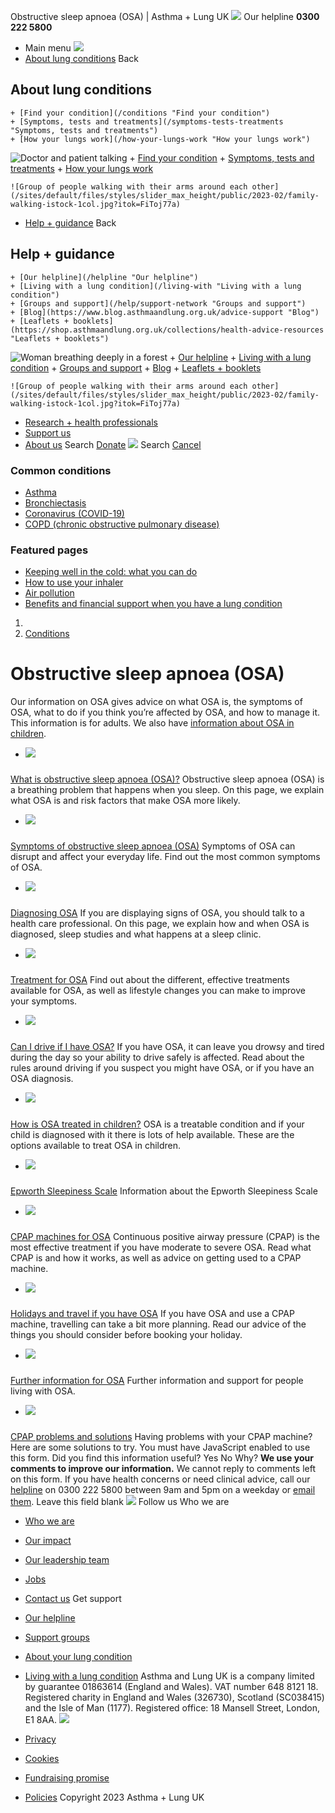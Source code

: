 
Obstructive sleep apnoea (OSA) | Asthma + Lung UK
 [![](/themes/custom/asthma-lung-uk/images/aluk-logo.png)](/ "Homepage")
 Our helpline **0300 222 5800**
* Main menu
![](/wingsuit/asthma-lung-uk/images/aluk-logo.png)
* [About lung conditions](#about "About lung conditions")
 Back
 
## About lung conditions
	+ [Find your condition](/conditions "Find your condition")
	+ [Symptoms, tests and treatments](/symptoms-tests-treatments "Symptoms, tests and treatments")
	+ [How your lungs work](/how-your-lungs-work "How your lungs work")
![Doctor and patient talking](/sites/default/files/styles/slider_max_height/public/2023-02/119589.jpg?itok=IfMKqhqJ)
	+ [Find your condition](/conditions)
	+ [Symptoms, tests and treatments](/symptoms-tests-treatments)
	+ [How your lungs work](/how-your-lungs-work)
	
	
	![Group of people walking with their arms around each other](/sites/default/files/styles/slider_max_height/public/2023-02/family-walking-istock-1col.jpg?itok=FiToj77a)
* [Help + guidance](#get-support "Help + guidance")
 Back
 
## Help + guidance
	+ [Our helpline](/helpline "Our helpline")
	+ [Living with a lung condition](/living-with "Living with a lung condition")
	+ [Groups and support](/help/support-network "Groups and support")
	+ [Blog](https://www.blog.asthmaandlung.org.uk/advice-support "Blog")
	+ [Leaflets + booklets](https://shop.asthmaandlung.org.uk/collections/health-advice-resources "Leaflets + booklets")
![Woman breathing deeply in a forest](/sites/default/files/styles/slider_max_height/public/2023-02/A%2BLUK%20Generic73.jpg?itok=IY-jWei3)
	+ [Our helpline](/helpline)
	+ [Living with a lung condition](/living-with)
	+ [Groups and support](/help/support-network)
	+ [Blog](https://www.blog.asthmaandlung.org.uk/advice-support)
	+ [Leaflets + booklets](https://shop.asthmaandlung.org.uk/collections/health-advice-resources "Leaflets and booklets about lung conditions")
	
	
	![Group of people walking with their arms around each other](/sites/default/files/styles/slider_max_height/public/2023-02/family-walking-istock-1col.jpg?itok=FiToj77a)
* [Research + health professionals](/research-health-professionals "Research + health professionals")
* [Support us](/support-us "Support us")
* [About us](/about-us "About us")
Search
[Donate](https://action.asthmaandlung.org.uk/page/99720/donate/1?ea_tracking_id=General_WebsiteALUK_Header_Regular "Donate") 
 [![](/themes/custom/asthma-lung-uk/images/aluk-logo.png)](/ "Homepage")
Search
[Cancel](#)
### Common conditions
* [Asthma](/conditions/asthma)
* [Bronchiectasis](/conditions/bronchiectasis)
* [Coronavirus (COVID-19)](/conditions/coronavirus)
* [COPD (chronic obstructive pulmonary disease)](/conditions/copd-chronic-obstructive-pulmonary-disease)
### Featured pages
* [Keeping well in the cold: what you can do](/living-with/cold-weather)
* [How to use your inhaler](/living-with/inhaler-videos)
* [Air pollution](/living-with/air-pollution)
* [Benefits and financial support when you have a lung condition](/living-with/benefits)
1. 
3. [Conditions](/conditions)
# Obstructive sleep apnoea (OSA)
Our information on OSA gives advice on what OSA is, the symptoms of OSA, what to do if you think you’re affected by OSA, and how to manage it. This information is for adults. We also have [information about OSA in children](https://www.blf.org.uk/support-for-you/osa-in-children).
* ![](/sites/default/files/styles/listing_image_mobile_x1/public/sleep_apnoea_osa_man_600.jpg?h=c15c39ec&itok=W2Ik0bMs)
### 
 [What is obstructive sleep apnoea (OSA)?](/conditions/obstructive-sleep-apnoea-osa/what-obstructive-sleep-apnoea-osa)
 Obstructive sleep apnoea (OSA) is a breathing problem that happens when you sleep. On this page, we explain what OSA is and risk factors that make OSA more likely.
* ![](/sites/default/files/styles/listing_image_mobile_x1/public/osa_sleep_couple_800.jpg?h=fff89ad5&itok=2tJMmqNF)
### 
 [Symptoms of obstructive sleep apnoea (OSA)](/conditions/obstructive-sleep-apnoea-osa/symptoms-obstructive-sleep-apnoea-osa)
 Symptoms of OSA can disrupt and affect your everyday life. Find out the most common symptoms of OSA.
* ![](/sites/default/files/styles/listing_image_mobile_x1/public/2023-03/senior-man-and-doctor-istock-1col.jpg?h=68fd78cb&itok=wcI4bZrU)
### 
 [Diagnosing OSA](/conditions/obstructive-sleep-apnoea-osa/diagnosing-osa)
 If you are displaying signs of OSA, you should talk to a health care professional. On this page, we explain how and when OSA is diagnosed, sleep studies and what happens at a sleep clinic.
* ![](/sites/default/files/styles/listing_image_mobile_x1/public/man%20with%20weights.jpg?h=9b087389&itok=DPVY3J4o)
### 
 [Treatment for OSA](/conditions/obstructive-sleep-apnoea-osa/treatment-osa)
 Find out about the different, effective treatments available for OSA, as well as lifestyle changes you can make to improve your symptoms.
* ![](/sites/default/files/styles/listing_image_mobile_x1/public/driving_lung_condition_800.jpg?h=8869a3dd&itok=pxvn_zXm)
### 
 [Can I drive if I have OSA?](/conditions/obstructive-sleep-apnoea-osa/can-i-drive-if-i-have-osa)
 If you have OSA, it can leave you drowsy and tired during the day so your ability to drive safely is affected. Read about the rules around driving if you suspect you might have OSA, or if you have an OSA diagnosis.
* ![](/sites/default/files/styles/listing_image_mobile_x1/public/girl%20sleeping%20osa%20bear%202016_0.jpg?h=29266a47&itok=4Rls9AtB)
### 
 [How is OSA treated in children?](/conditions/obstructive-sleep-apnoea-osa/how-osa-treated-children)
 OSA is a treatable condition and if your child is diagnosed with it there is lots of help available. These are the options available to treat OSA in children.
* ![](/sites/default/files/styles/listing_image_mobile_x1/public/2023-03/Research%20%2B%20health%20professionals%20%28thumbnail%292.jpg?h=de49828a&itok=GaYlfkTN)
### 
 [Epworth Sleepiness Scale](/conditions/obstructive-sleep-apnoea-osa/epworth-sleepiness-scale)
 Information about the Epworth Sleepiness Scale
* ![](/sites/default/files/styles/listing_image_mobile_x1/public/Woman%20using%20CPAP%20machine%20with%20a%20nasal%20mask.jpg?h=b1a91ebe&itok=zkvWMMJ4)
### 
 [CPAP machines for OSA](/conditions/obstructive-sleep-apnoea-osa/cpap-machines-osa)
 Continuous positive airway pressure (CPAP) is the most effective treatment if you have moderate to severe OSA. Read what CPAP is and how it works, as well as advice on getting used to a CPAP machine.
* ![](/sites/default/files/styles/listing_image_mobile_x1/public/holiday_couple_photo_sun.jpg?h=a383c038&itok=0M9sXfId)
### 
 [Holidays and travel if you have OSA](/conditions/obstructive-sleep-apnoea-osa/holidays-travel-if-you-have-osa)
 If you have OSA and use a CPAP machine, travelling can take a bit more planning. Read our advice of the things you should consider before booking your holiday.
* ![](/sites/default/files/styles/listing_image_mobile_x1/public/helpline-MASTER.jpg?h=9b087389&itok=UH_QHlX9)
### 
 [Further information for OSA](/conditions/obstructive-sleep-apnoea-osa/further-information-osa)
 Further information and support for people living with OSA.
* ![](/sites/default/files/styles/listing_image_mobile_x1/public/Man%20using%20a%20face%20mask%20with%20CPAP%20machine.jpg?h=73b0bb3d&itok=KAmjza40)
### 
 [CPAP problems and solutions](/conditions/obstructive-sleep-apnoea-osa/cpap-problems-solutions)
 Having problems with your CPAP machine? Here are some solutions to try.
You must have JavaScript enabled to use this form.
Did you find this information useful?
Yes
No
Why?
**We use your comments to improve our information.** We cannot reply to comments left on this form. If you have health concerns or need clinical advice, call our [helpline](/helpline) on 0300 222 5800 between 9am and 5pm on a weekday or [email them](/helpline).
Leave this field blank
 [![](/sites/default/files/2023-01/footer-logo%20%281%29.png)](/ "Homepage")
Follow us
 Who we are
 
* [Who we are](/about-us/who-we-are)
* [Our impact](/about-us/our-impact)
* [Our leadership team](/about-us/our-leadership-team)
* [Jobs](/work-us)
* [Contact us](/about-us/contact-us)
 Get support
 
* [Our helpline](/helpline)
* [Support groups](/help/support-network)
* [About your lung condition](/conditions)
* [Living with a lung condition](/living-with)
Asthma and Lung UK is a company limited by guarantee 01863614 (England and Wales). VAT number 648 8121 18.
Registered charity in England and Wales (326730), Scotland (SC038415) and the Isle of Man (1177). Registered office: 18 Mansell Street, London, E1 8AA.
[![](/sites/default/files/2023-01/reg-logo%20%281%29.png)](https://www.fundraisingregulator.org.uk)
![]()
![]()
* [Privacy](/privacy-policy)
* [Cookies](/cookies-how-we-use-them)
* [Fundraising promise](/fundraising-promise)
* [Policies](/about-us/policies)
 Copyright 2023 Asthma + Lung UK
 
